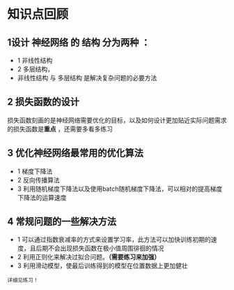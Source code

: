 # 知识点回顾
##
###
## 1设计  神经网络 的 结构  分为两种 ：
* 1  非线性结构
* 2  多层结构，
* 非线性结构 与 多层结构  是解决复杂问题的必要方法 

## 2 损失函数的设计

损失函数刻画的是神经网络需要优化的目标，以及如何设计更加贴近实际问题需求的损失函数是**重点** ，还需要多看多练习

## 3 优化神经网络最常用的优化算法
* 1 梯度下降法
* 2 反向传播算法
* 3 利用随机梯度下降法以及使用batch随机梯度下降法，可以相对的提高梯度下降法的运算速度

## 4 常规问题的一些解决方法
* 1 可以通过指数衰减率的方式来设置学习率，此方法可以加快训练初期的速度，且后期不会出现损失函数在极小值周围徘徊的情况
* 2 利用正则化来解决过拟合问题。**（需要练习来加强）**
* 3 利用滑动模型，使最后训练得到的模型在位置数据上更加健壮


```
详细见练习！
```

